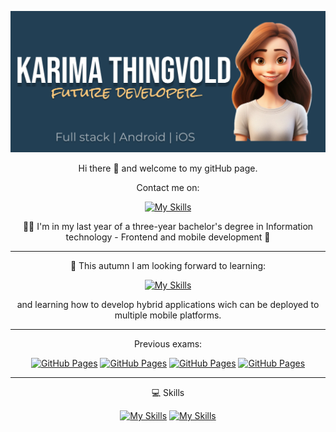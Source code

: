 ![Banner](assets/banner.png)
<div align="center">
<p> Hi there 👋 and welcome to my gitHub page. </p> 

Contact me on:

[![My Skills](https://skillicons.dev/icons?i=linkedin)](https://www.linkedin.com/in/karima-thingvold-6a027923b)

👩‍🎓 I'm in my last year of a three-year bachelor's degree in Information technology - Frontend and mobile development 📱

---

🔭 This autumn I am looking forward to learning:  

[![My Skills](https://skillicons.dev/icons?i=swift)](https://skillicons.dev)

and learning how to develop hybrid applications wich can be deployed to multiple mobile platforms.

---
Previous exams:

[![GitHub Pages](https://img.shields.io/badge/Web%20Development-blue)](https://github.com/kath0809/Web-development-exam-2023)
[![GitHub Pages](https://img.shields.io/badge/Android-orange)](https://github.com/kath0809/Android-Exam-2023)
[![GitHub Pages](https://img.shields.io/badge/GeographicInformation%20WebSystems-magenta)](https://kristiania-kws2100-2024.github.io/kws2100-exam-kath0809/)
[![GitHub Pages](https://img.shields.io/badge/Python-darkgreen)](https://github.com/kath0809/PythonExam24)

---
💻 Skills

[![My Skills](https://skillicons.dev/icons?i=js,html,css,ts,java,python,cs,kotlin)](https://skillicons.dev)
[![My Skills](https://skillicons.dev/icons?i=git,mysql,sqlite,figma,bootstrap,tailwind,npm,react,vite,androidstudio)](https://skillicons.dev)

</div>

<!--
**kath0809/kath0809** is a ✨ _special_ ✨ repository because its `README.md` (this file) appears on your GitHub profile.

Here are some ideas to get you started:

- 🔭 I’m currently working on ...
- 🌱 I’m currently learning ...
- 👯 I’m looking to collaborate on ...
- 🤔 I’m looking for help with ...
- 💬 Ask me about ...
- 📫 How to reach me: ...
- 😄 Pronouns: ...
- ⚡ Fun fact: ...
-->
